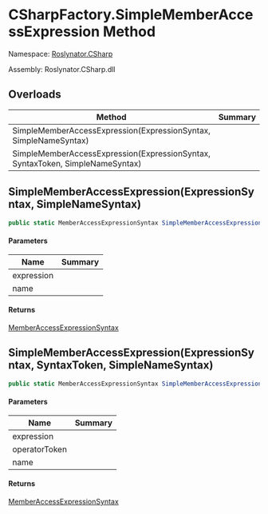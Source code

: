 # CSharpFactory\.SimpleMemberAccessExpression Method

Namespace: [Roslynator.CSharp](../../README.md)

Assembly: Roslynator\.CSharp\.dll

## Overloads

| Method | Summary |
| ------ | ------- |
| SimpleMemberAccessExpression\(ExpressionSyntax, SimpleNameSyntax\) | |
| SimpleMemberAccessExpression\(ExpressionSyntax, SyntaxToken, SimpleNameSyntax\) | |

## SimpleMemberAccessExpression\(ExpressionSyntax, SimpleNameSyntax\)

```csharp
public static MemberAccessExpressionSyntax SimpleMemberAccessExpression(ExpressionSyntax expression, SimpleNameSyntax name)
```

#### Parameters

| Name | Summary |
| ---- | ------- |
| expression | |
| name | |

#### Returns

[MemberAccessExpressionSyntax](https://docs.microsoft.com/en-us/dotnet/api/microsoft.codeanalysis.csharp.syntax.memberaccessexpressionsyntax)


## SimpleMemberAccessExpression\(ExpressionSyntax, SyntaxToken, SimpleNameSyntax\)

```csharp
public static MemberAccessExpressionSyntax SimpleMemberAccessExpression(ExpressionSyntax expression, SyntaxToken operatorToken, SimpleNameSyntax name)
```

#### Parameters

| Name | Summary |
| ---- | ------- |
| expression | |
| operatorToken | |
| name | |

#### Returns

[MemberAccessExpressionSyntax](https://docs.microsoft.com/en-us/dotnet/api/microsoft.codeanalysis.csharp.syntax.memberaccessexpressionsyntax)


